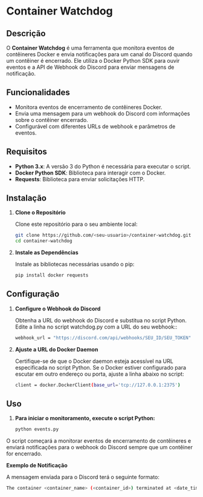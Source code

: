 # Container Watchdog

## Descrição

O **Container Watchdog** é uma ferramenta que monitora eventos de contêineres Docker e envia notificações para um canal do Discord quando um contêiner é encerrado. Ele utiliza o Docker Python SDK para ouvir eventos e a API de Webhook do Discord para enviar mensagens de notificação.

## Funcionalidades

- Monitora eventos de encerramento de contêineres Docker.
- Envia uma mensagem para um webhook do Discord com informações sobre o contêiner encerrado.
- Configurável com diferentes URLs de webhook e parâmetros de eventos.

## Requisitos

- **Python 3.x**: A versão 3 do Python é necessária para executar o script.
- **Docker Python SDK**: Biblioteca para interagir com o Docker.
- **Requests**: Biblioteca para enviar solicitações HTTP.

## Instalação

1. **Clone o Repositório**

   Clone este repositório para o seu ambiente local:
   ```bash
   git clone https://github.com/<seu-usuario>/container-watchdog.git
   cd container-watchdog
2. **Instale as Dependências**

   Instale as bibliotecas necessárias usando o pip:
   ```bash
   pip install docker requests
## Configuração

1. **Configure o Webhook do Discord**

   Obtenha a URL do webhook do Discord e substitua no script Python. Edite a linha no script watchdog.py com a URL do seu webhook::
   ```bash
   webhook_url = "https://discord.com/api/webhooks/SEU_ID/SEU_TOKEN"
2. **Ajuste a URL do Docker Daemon**

   Certifique-se de que o Docker daemon esteja acessível na URL especificada no script Python. Se o Docker estiver configurado para escutar em outro endereço ou porta, ajuste a linha abaixo no script:
   ```bash
   client = docker.DockerClient(base_url='tcp://127.0.0.1:2375')
## Uso

1. **Para iniciar o monitoramento, execute o script Python:**

   ```python
   python events.py
O script começará a monitorar eventos de encerramento de contêineres e enviará notificações para o webhook do Discord sempre que um contêiner for encerrado.

 **Exemplo de Notificação**

   A mensagem enviada para o Discord terá o seguinte formato:
   ```bash
   The container <container_name> (<container_id>) terminated at <date_time>
